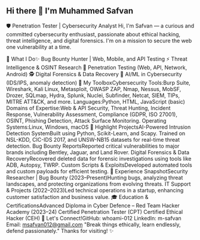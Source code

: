 ## Hi there 👋 I'm Muhammed Safvan
🛡️ Penetration Tester | Cybersecurity Analyst
Hi, I'm Safvan — a curious and committed cybersecurity enthusiast, passionate about ethical hacking, threat intelligence, and digital forensics. I'm on a mission to secure the web one vulnerability at a time.

🚀 What I Do✨ Bug Bounty Hunter | Web, Mobile, and API Testing
⚡ Threat Intelligence & OSINT Research
🔐 Penetration Testing (Web, API, Network, Android)
🕵️ Digital Forensics & Data Recovery
🤖 AI/ML in Cybersecurity (IDS/IPS, anomaly detection)
🧰 My ToolboxCybersecurity Tools:Burp Suite, Wireshark, Kali Linux, Metasploit, OWASP ZAP, Nmap, Nessus, MobSF, Drozer, SQLmap, Hydra, Splunk, Nuclei, Subfinder, Netcat, SIEM, TIPs, MITRE ATT&CK, and more.
Languages:Python, HTML, JavaScript (basic)
Domains of Expertise:Web & API Security, Threat Hunting, Incident Response, Vulnerability Assessment, Compliance (GDPR, ISO 27001), OSINT, Phishing Detection, Attack Surface Monitoring.
Operating Systems:Linux, Windows, macOS
🧪 Highlight ProjectsAI-Powered Intrusion Detection SystemBuilt using Python, Scikit-Learn, and Scapy. Trained on NSL-KDD, CIC-IDS 2017, and UNSW-NB15 datasets for real-time threat detection.
Bug Bounty ReportsReported critical vulnerabilities to major brands including Bentley, Jaguar, and Land Rover.
Digital Forensics & Data RecoveryRecovered deleted data for forensic investigations using tools like ADB, Autopsy, TWRP.
Custom Scripts & ExploitsDeveloped automated tools and custom payloads for efficient testing.
📅 Experience SnapshotSecurity Researcher | Bug Bounty (2023–Present)Hunting bugs, analyzing threat landscapes, and protecting organizations from evolving threats.
IT Support & Projects (2022–2023)Led technical operations in a startup, enhancing customer satisfaction and business value.
🎓 Education & CertificationsAdvanced Diploma in Cyber Defence – Red Team Hacker Academy (2023–24)
Certified Penetration Tester (CPT)
Certified Ethical Hacker (CEH)
📢 Let's Connect!GitHub: whoami-012
LinkedIn: m-safvan
Email: msafvan012@gmail.com
"Break things ethically, learn endlessly, defend passionately."
Thanks for visiting! ✨

